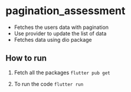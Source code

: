 # pagination_assessment

- Fetches the users data with pagination
- Use provider to update the list of data
- Fetches data using dio package

## How to run

1. Fetch all the packages
   `flutter pub get`

2. To run the code
   `flutter run`
